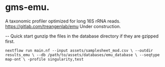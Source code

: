 # gms-emu.
A taxonomic profiler optimized for long 16S rRNA reads.
https://gitlab.com/treangenlab/emu
Under construction.

--
Quick start
gunzip the files in the database directory if they are gzipped first.

`nextflow run main.nf --input assets/samplesheet_mod.csv \
    --outdir results_emu \
    --db /path/to/assets/databases/emu_database \
    --seqtype map-ont \
    -profile singularity,test `
